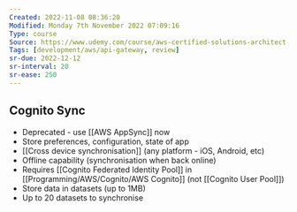 ```yaml
---
Created: 2022-11-08 08:36:20
Modified: Monday 7th November 2022 07:09:16
Type: course
Source: https://www.udemy.com/course/aws-certified-solutions-architect-associate-saa-c01/?xref=E0Aed11STH4LPUQvCz0GJFABTmM=
Tags: [development/aws/api-gateway, review]
sr-due: 2022-12-12
sr-interval: 20
sr-ease: 250
---
```


## Cognito Sync

- Deprecated - use [[AWS AppSync]] now
- Store preferences, configuration, state of app
- [[Cross device synchronisation]] (any platform - iOS, Android, etc)
- Offline capability (synchronisation when back online)
- Requires [[Cognito Federated Identity Pool]] in [[Programming/AWS/Cognito/AWS Cognito]] (not [[Cognito User Pool]])
- Store data in datasets (up to 1MB)
- Up to 20 datasets to synchronise